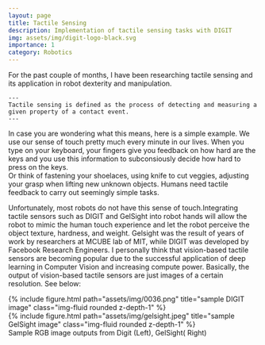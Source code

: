 ```yaml
---
layout: page
title: Tactile Sensing
description: Implementation of tactile sensing tasks with DIGIT
img: assets/img/digit-logo-black.svg
importance: 1
category: Robotics
---
```


For the past couple of months, I have been researching tactile sensing and its application in robot dexterity and manipulation.   

    ---
    Tactile sensing is defined as the process of detecting and measuring a given property of a contact event. 
    ---
    
In case you are wondering what this means, here is a simple example. We use our sense of touch pretty much every minute in our lives. When you type on your keyboard, your fingers give you feedback on how hard are the keys and you use this information to subconsiously decide how hard to press on the keys.   
Or think of fastening your shoelaces, using knife to cut veggies, adjusting your grasp when lifting new unknown objects. Humans need tactile feedback to carry out seemingly simple tasks.   

Unfortunately, most robots do not have this sense of touch.Integrating tactile sensors such as DIGIT and GelSight into robot hands will allow the robot to mimic the human touch experience and let the robot perceive the object texture, hardness, and weight. Gelsight was the result of years of work by researchers at MCUBE lab of MIT, while DIGIT was developed by Facebook Research Engineers. 
I personally think that vision-based tactile sensors are becoming popular due to the successful application of deep learning in Computer Vision and increasing compute power. Basically, the output of vision-based tactile sensors are just images of a certain resolution. See below:

<div class="row">
    <div class="col-sm mt-3 mt-md-0">
        {% include figure.html path="assets/img/0036.png" title="sample DIGIT image" class="img-fluid rounded z-depth-1" %}
    </div>
    <div class="col-sm mt-3 mt-md-0">
        {% include figure.html path="assets/img/gelsight.jpeg" title="sample GelSight image" class="img-fluid rounded z-depth-1" %}
    </div>
</div>
<div class="caption">
    Sample RGB image outputs from Digit (Left), GelSight( Right)
</div>


